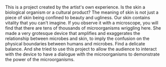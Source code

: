 This is a project created by the artist's own experience. Is the skin a biological organism or a cultural product? The meaning of skin is not just a piece of skin being confined to beauty and ugliness. Our skin contains vitality that you can't imagine. If you observe it with a microscope, you will find that there are tens of thousands of microorganisms wriggling here. She made a very grotesque device that amplifies and exaggerates the relationship between microbes and skin, to imply the confusion on the physical boundaries between humans and microbes. Find a delicate balance. And she tried to use this project to allow the audience to interact with the device to have a dialogue with the microorganisms to demonstrate the power of the microorganisms.